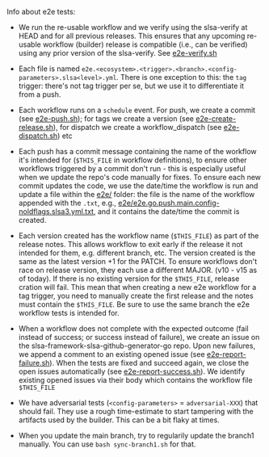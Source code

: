 Info about e2e tests:
- We run the re-usable workflow and we verify using the slsa-verify at HEAD and for all previous releases. This ensures that any upcoming re-usable workflow (builder) release is compatible (i.e., can be verified) using any prior version of the slsa-verify. See [e2e-verify.sh](https://github.com/slsa-framework/example-package/blob/main/.github/workflows/scripts/e2e-verify.sh)

- Each file is named `e2e.<ecosystem>.<trigger>.<branch>.<config-parameters>.slsa<level>.yml`. There is one exception to this: the `tag` trigger: there's not
tag trigger per se, but we use it to differentiate it from a push. 

- Each workflow runs on a `schedule` event. For push, we create a commit (see [e2e-push.sh](https://github.com/slsa-framework/example-package/blob/main/.github/workflows/scripts/e2e-push.sh)); for tags we create a version (see [e2e-create-release.sh](https://github.com/slsa-framework/example-package/blob/main/.github/workflows/scripts/e2e-create-release.sh)), for dispatch we create a workflow_dispatch (see [e2e-dispatch.sh](https://github.com/slsa-framework/example-package/blob/main/.github/workflows/scripts/e2e-dispatch.sh)) etc

- Each push has a commit message containing the name of the workflow it's intended for (`$THIS_FILE` in workflow definitions), to ensure other workflows triggered by
a commit don't run - this is especially useful when we update the repo's code manually for fixes. To ensure each new commit updates the code, we use the date/time the workflow is run and update a file within the [e2e/](https://github.com/slsa-framework/example-package/tree/main/e2e) folder: the file is the name of the workflow appended with the `.txt`, e.g., [e2e/e2e.go.push.main.config-noldflags.slsa3.yml.txt](https://github.com/slsa-framework/example-package/blob/main/e2e/e2e.go.push.main.config-noldflags.slsa3.yml.txt), and it contains the date/time the commit is created.

- Each version created has the workflow name (`$THIS_FILE`) as part of the release notes. This allows workflow to exit early if the release it not intended for them, e.g. different branch, etc. The version created is the same as the latest version +1 for the PATCH. To ensure workflows don't race on release version, they each use a different MAJOR. (v10 - v15 as of today). If there is no existing version for the `$THIS_FILE`, release cration will fail. This mean that when creating a new e2e workflow  for a tag trigger, you need to manually create the first release and the notes must contain the `$THIS_FILE`. Be sure to use the same branch the e2e workflow tests is intended for.

- When a workflow does not complete with the expected outcome (fail instead of success; or success instead of failure), we create an issue on the slsa-framework-slsa-github-generator-go repo. Upon new failures, we append a comment to an existing opened issue (see [e2e-report-failure.sh](https://github.com/slsa-framework/example-package/blob/main/.github/workflows/scripts/e2e-report-failure.sh)). When the tests are fixed and succeed again, we close the open issues automatically (see [e2e-report-success.sh](https://github.com/slsa-framework/example-package/blob/main/.github/workflows/scripts/e2e-report-success.sh)). We identify existing opened issues via their body which contains the workflow file `$THIS_FILE`

- We have adversarial tests (`<config-parameters>` = `adversarial-XXX`) that should fail. They use a rough time-estimate to start tampering with the artifacts used by the builder. This can be a bit flaky at times.

- When you update the main branch, try to regularily update the branch1 manually. You can use `bash sync-branch1.sh` for that.